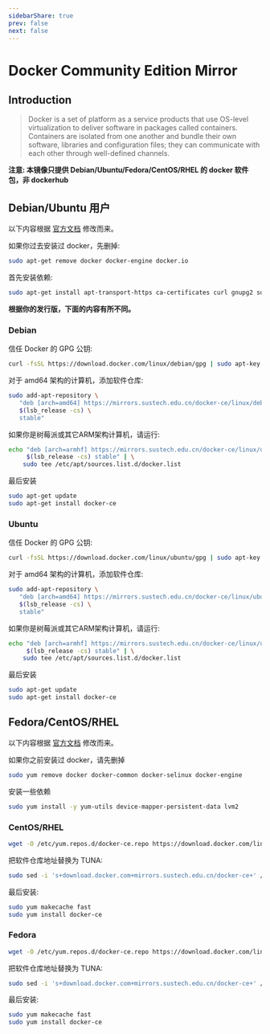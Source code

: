 ```yaml
---
sidebarShare: true
prev: false
next: false
---
```


# Docker Community Edition Mirror

## Introduction

> Docker is a set of platform as a service products that use OS-level virtualization to deliver software in packages called containers. Containers are isolated from one another and bundle their own software, libraries and configuration files; they can communicate with each other through well-defined channels.

**注意: 本镜像只提供 Debian/Ubuntu/Fedora/CentOS/RHEL 的 docker 软件包，非 dockerhub**

## Debian/Ubuntu 用户

以下内容根据 [官方文档](https://docs.docker.com/engine/installation/linux/docker-ce/debian/) 修改而来。

如果你过去安装过 docker，先删掉:

```bash
sudo apt-get remove docker docker-engine docker.io
```

首先安装依赖:

```bash
sudo apt-get install apt-transport-https ca-certificates curl gnupg2 software-properties-common
```

**根据你的发行版，下面的内容有所不同。**

### Debian

信任 Docker 的 GPG 公钥:

```bash
curl -fsSL https://download.docker.com/linux/debian/gpg | sudo apt-key add -
```

对于 amd64 架构的计算机，添加软件仓库:

```bash
sudo add-apt-repository \
   "deb [arch=amd64] https://mirrors.sustech.edu.cn/docker-ce/linux/debian \
   $(lsb_release -cs) \
   stable"
```

如果你是树莓派或其它ARM架构计算机，请运行:



```bash
echo "deb [arch=armhf] https://mirrors.sustech.edu.cn/docker-ce/linux/debian \
     $(lsb_release -cs) stable" | \
    sudo tee /etc/apt/sources.list.d/docker.list
```

最后安装

```bash
sudo apt-get update
sudo apt-get install docker-ce
```

### Ubuntu

信任 Docker 的 GPG 公钥:

```bash
curl -fsSL https://download.docker.com/linux/ubuntu/gpg | sudo apt-key add -
```

对于 amd64 架构的计算机，添加软件仓库:

```bash
sudo add-apt-repository \
   "deb [arch=amd64] https://mirrors.sustech.edu.cn/docker-ce/linux/ubuntu \
   $(lsb_release -cs) \
   stable"
```

如果你是树莓派或其它ARM架构计算机，请运行:

```bash
echo "deb [arch=armhf] https://mirrors.sustech.edu.cn/docker-ce/linux/ubuntu \
     $(lsb_release -cs) stable" | \
    sudo tee /etc/apt/sources.list.d/docker.list
```

最后安装

```bash
sudo apt-get update
sudo apt-get install docker-ce
```

## Fedora/CentOS/RHEL

以下内容根据 [官方文档](https://docs.docker.com/engine/installation/linux/docker-ce/centos/) 修改而来。

如果你之前安装过 docker，请先删掉

```bash
sudo yum remove docker docker-common docker-selinux docker-engine
```

安装一些依赖

```bash
sudo yum install -y yum-utils device-mapper-persistent-data lvm2
```

### CentOS/RHEL

```bash
wget -O /etc/yum.repos.d/docker-ce.repo https://download.docker.com/linux/centos/docker-ce.repo
```

把软件仓库地址替换为 TUNA:

```bash
sudo sed -i 's+download.docker.com+mirrors.sustech.edu.cn/docker-ce+' /etc/yum.repos.d/docker-ce.repo
```

最后安装:

```bash
sudo yum makecache fast
sudo yum install docker-ce
```

### Fedora

```bash
wget -O /etc/yum.repos.d/docker-ce.repo https://download.docker.com/linux/fedora/docker-ce.repo
```

把软件仓库地址替换为 TUNA:

```bash
sudo sed -i 's+download.docker.com+mirrors.sustech.edu.cn/docker-ce+' /etc/yum.repos.d/docker-ce.repo
```

最后安装:

```bash
sudo yum makecache fast
sudo yum install docker-ce
```

